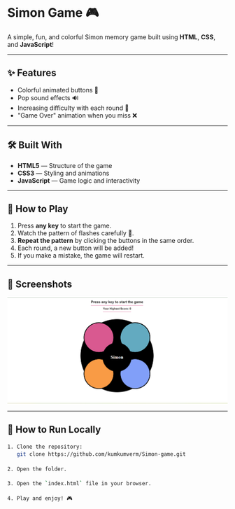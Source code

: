 # Simon Game 🎮

A simple, fun, and colorful Simon memory game built using **HTML**, **CSS**, and **JavaScript**!

---

## ✨ Features

- Colorful animated buttons 🎨
- Pop sound effects 🔊
- Increasing difficulty with each round 🚀
- "Game Over" animation when you miss ❌

---

## 🛠️ Built With

- **HTML5** — Structure of the game
- **CSS3** — Styling and animations
- **JavaScript** — Game logic and interactivity

---

## 🚀 How to Play

1. Press **any key** to start the game.
2. Watch the pattern of flashes carefully 👀.
3. **Repeat the pattern** by clicking the buttons in the same order.
4. Each round, a new button will be added!
5. If you make a mistake, the game will restart.

---

## 📸 Screenshots

![Simon Game Screenshot](https://github.com/kumkumverm/Simon-game/blob/master/Screenshot%202025-04-27%20192243.png?raw=true)


---

## 📂 How to Run Locally

```bash
1. Clone the repository:
   git clone https://github.com/kumkumverm/Simon-game.git

2. Open the folder.

3. Open the `index.html` file in your browser.

4. Play and enjoy! 🎮

